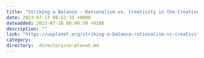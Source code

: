 ```yaml
---
title: "Striking a Balance - Rationalism vs. Creativity in the Creative Process"
date: 2023-07-17 08:52:33 +0000
dateadded: 2023-07-18 00:00:50 +0100
description: ""
link: "https://uxplanet.org/striking-a-balance-rationalism-vs-creativity-in-the-creative-process-4d486b6ee79e?source=rss----819cc2aaeee0---4"
category:
directory: _directory/ux-planet.md
---
```

